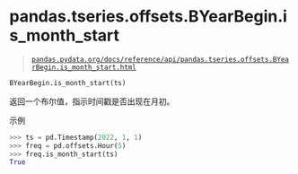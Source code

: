 # pandas.tseries.offsets.BYearBegin.is_month_start

> [`pandas.pydata.org/docs/reference/api/pandas.tseries.offsets.BYearBegin.is_month_start.html`](https://pandas.pydata.org/docs/reference/api/pandas.tseries.offsets.BYearBegin.is_month_start.html)

```py
BYearBegin.is_month_start(ts)
```

返回一个布尔值，指示时间戳是否出现在月初。

示例

```py
>>> ts = pd.Timestamp(2022, 1, 1)
>>> freq = pd.offsets.Hour(5)
>>> freq.is_month_start(ts)
True 
```
